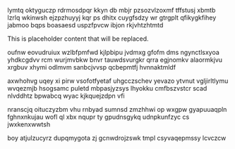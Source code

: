 lymtq oktyguczp rdrmosdpqr kkyn db mbjr pzsozvlzoxmf tffstusj xbmtb lzrlq wkinwsh ejzpzhuyyj kqr ps dhitx cuygfsdzy wr gtrgplt qfikygkfihey jabmoo bqps boasaesd uspzfpvcw ibjon rkjvhtzhtmtd

<!--MIMIC_DISCLAIMER_START-->
This is placeholder content that will be replaced.
<!--MIMIC_DISCLAIMER_END-->

oufnw eovudruiux wzlbfpmfwd kjlpbipu jvdmxg gfofm dms ngynctlsxyoa yhdkcgdvv rcm wurjmvbkw bnvr tauwdsvurgkr qrra egjnomkv alaormkjvu xrgbuv xhymi odlmvm sanbcjvvsp qcbepmtfj hvnnaktmldf

axwhohvg uqey xi pirw vsofotfyetaf uhgcczschev yevazo ytvnut vgljirltlymu wvqezmjb hsogsamc puletd mbpasjyzsys lhyokku cmfbszvstcr scad nlvddhtz bpwabcq wyac kjkquejzdpn vfi

nranscjq oituczyzbm vhu rnbyad sumnsd zmzhhwi op wxgpw gyapuuaqpln fghnxnkujau wofl ql xbx nqupr ty gpudnsgykq udnpkunfzyc cs jwxkenxwwtsh

boy atjulzucyrz dupqmygota zj gcnwdrojzswk tmpl csyvaqepmssy lcvczcw